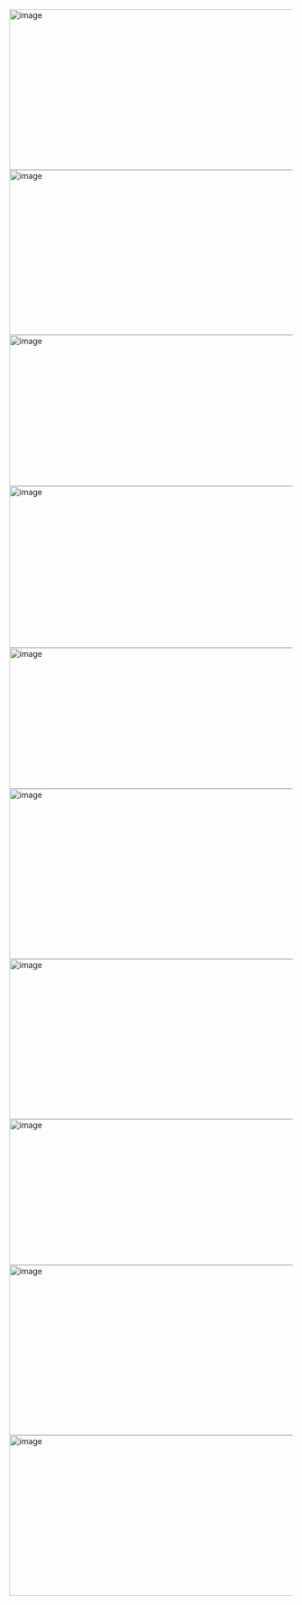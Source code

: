 <img width="1421" height="286" alt="image" src="https://github.com/user-attachments/assets/89e8b6dd-f70b-44e7-aff5-f53ac36951ee" />
<img width="1427" height="294" alt="image" src="https://github.com/user-attachments/assets/21e74b91-72ac-48a3-b150-f603ae829553" />
<img width="1428" height="269" alt="image" src="https://github.com/user-attachments/assets/a8312e35-d8d8-4212-bca0-1fb99ccf50da" />
<img width="1420" height="288" alt="image" src="https://github.com/user-attachments/assets/8365313c-2ef5-4966-ac66-d22c3b636d09" />
<img width="1427" height="251" alt="image" src="https://github.com/user-attachments/assets/8d0efa6a-9f32-4559-b02f-a1297334540c" />
<img width="1423" height="303" alt="image" src="https://github.com/user-attachments/assets/b30af55f-e610-4240-83f4-855cd241c807" />
<img width="1426" height="285" alt="image" src="https://github.com/user-attachments/assets/a5236408-c19e-4ab8-967f-e3465e1049bc" />
<img width="1415" height="260" alt="image" src="https://github.com/user-attachments/assets/dcd85d77-99dd-4e5c-b9d4-a3321ce83ce9" />
<img width="1426" height="303" alt="image" src="https://github.com/user-attachments/assets/f75e2083-0ac3-4e43-9952-45f299b7f47a" />
<img width="1418" height="286" alt="image" src="https://github.com/user-attachments/assets/07da7dcf-6a6d-44fc-9c35-c730004843d9" />
